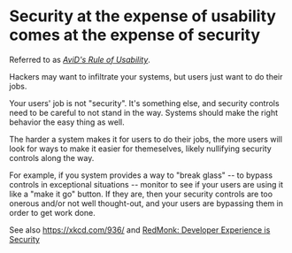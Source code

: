 # Security at the expense of usability comes at the expense of security

Referred to as [_AviD's Rule of Usability_](https://security.stackexchange.com/questions/6095/xkcd-936-short-complex-password-or-long-dictionary-passphrase/6116#6116).

Hackers may want to infiltrate your systems, but users just want to do their jobs.

Your users' job is not "security". It's something else, and security controls
need to be careful to not stand in the way. Systems should make the right
behavior the easy thing as well.

The harder a system makes it for users to do their jobs, the more users will look
for ways to make it easier for themeselves, likely nullifying security controls
along the way.

For example, if you system provides a way to "break glass" -- to bypass controls in
exceptional situations -- monitor to see if your users are using it
like a "make it go" button. If they are, then your security controls
are too onerous and/or not well thought-out, and your users are
bypassing them in order to get work done.

See also https://xkcd.com/936/ and [RedMonk: Developer Experience is Security](https://redmonk.com/rstephens/2022/02/17/devex-is-security/)
